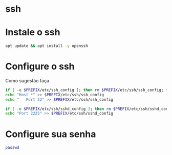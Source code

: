 # ssh

# Instale o ssh

```bash
apt update && apt install -y openssh
```

# Configure o ssh

Como sugestão faça

```bash
if [ -e $PREFIX/etc/ssh_config ]; then rm $PREFIX/etc/ssh/ssh_config; fi
echo "Host *" >> $PREFIX/etc/ssh/ssh_config
echo "   Port 22" >> $PREFIX/etc/ssh/ssh_config

if [ -e $PREFIX/etc/ssh/sshd_config ]; then rm $PREFIX/etc/ssh/sshd_config; fi
echo "Port 2225" >> $PREFIX/etc/ssh/sshd_config
```
# Configure sua senha

```bash
passwd
```
